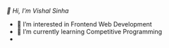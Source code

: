*👋 Hi, I’m Vishal Sinha*
- 👀 I’m interested in Frontend Web Development
- 🌱 I’m currently learning Competitive Programming
- 

